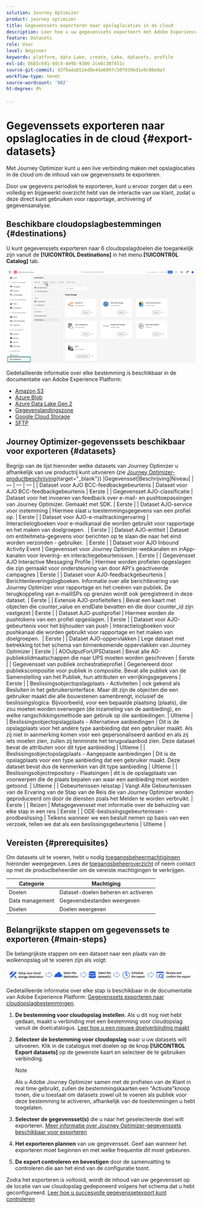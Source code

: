 ```yaml
---
solution: Journey Optimizer
product: journey optimizer
title: Gegevenssets exporteren naar opslaglocaties in de cloud
description: Leer hoe u uw gegevenssets exporteert met Adobe Experience Platform-cloudopslagbestemmingen.
feature: Datasets
role: User
level: Beginner
keywords: platform, data Lake, create, Lake, datasets, profile
exl-id: 66b5c691-ddc4-4e9b-9386-2ce6c307451c
source-git-commit: d3f0adab52ed8e44a6097c5079396d1e9c06e0a7
workflow-type: tm+mt
source-wordcount: '902'
ht-degree: 0%

---
```


# Gegevenssets exporteren naar opslaglocaties in de cloud {#export-datasets}

Met Journey Optimizer kunt u een live verbinding maken met opslaglocaties in de cloud om de inhoud van uw gegevenssets te exporteren.

Door uw gegevens periodiek te exporteren, kunt u ervoor zorgen dat u een volledig en bijgewerkt overzicht hebt van de interactie van uw klant, zodat u deze direct kunt gebruiken voor rapportage, archivering of gegevensanalyse.

## Beschikbare cloudopslagbestemmingen {#destinations}

U kunt gegevenssets exporteren naar 6 cloudopslagdoelen die toegankelijk zijn vanuit de **[!UICONTROL Destinations]** in het menu **[!UICONTROL Catalog]** tab.

![](assets/dataset-export-setup.png)


Gedetailleerde informatie over elke bestemming is beschikbaar in de documentatie van Adobe Experience Platform:

* [Amazon S3](https://experienceleague.adobe.com/docs/experience-platform/destinations/catalog/cloud-storage/amazon-s3.html)
* [Azure Blob](https://experienceleague.adobe.com/docs/experience-platform/destinations/catalog/cloud-storage/azure-blob.html)
* [Azure Data Lake Gen 2](https://experienceleague.adobe.com/docs/experience-platform/destinations/catalog/cloud-storage/adls-gen2.html)
* [Gegevenslandingszone](https://experienceleague.adobe.com/docs/experience-platform/destinations/catalog/cloud-storage/data-landing-zone.html)
* [Google Cloud Storage](https://experienceleague.adobe.com/docs/experience-platform/destinations/catalog/cloud-storage/google-cloud-storage.html)
* [SFTP](https://experienceleague.adobe.com/docs/experience-platform/destinations/catalog/cloud-storage/sftp.html)

## Journey Optimizer-gegevenssets beschikbaar voor exporteren {#datasets}

Begrijp van de lijst hieronder welke datasets van Journey Optimizer u afhankelijk van uw productrij kunt uitvoeren (zie [Journey Optimizer-productbeschrijving](https://helpx.adobe.com/legal/product-descriptions/adobe-journey-optimizer.html){target="_blank"}) |Gegevensset|Beschrijving|Niveau| | — | — | — | | Dataset voor AJO BCC-feedbackgebeurtenis | Dataset voor AJO BCC-feedbackgebeurtenis | Eerste | | Gegevensset AJO-classificatie | Dataset voor het invoeren van feedback over e-mail- en pushtoepassingen van Journey Optimizer. Gemaakt met SDK. | Eerste | | Dataset AJO-service voor instemming | Hiermee slaat u toestemmingsgegevens van een profiel op. | Eerste | | Dataset voor AJO-e-mailtrackingervaring | Interactielogboeken voor e-mailkanaal die worden gebruikt voor rapportage en het maken van doelgroepen.  | Eerste | | Dataset AJO-entiteit | Dataset om entiteitmeta-gegevens voor berichten op te slaan die naar het eind worden verzonden - gebruiker.  | Eerste | | Dataset voor AJO Inbound Activity Event | Gegevensset voor Journey Optimizer-webkanalen en inApp-kanalen voor levering- en interactiegebeurtenissen. | Eerste | | Gegevensset AJO Interactive Messaging Profile | Hiermee worden profielen opgeslagen die zijn gemaakt voor ondersteuning van door API&#39;s geactiveerde campagnes | Eerste | | Dataset voor AJO-feedbackgebeurtenis | Berichtenleveringslogboeken. Informatie over alle berichtlevering van Journey Optimizer voor rapportage en het creëren van publiek. De terugkoppeling van e-mailISPs op grenzen wordt ook geregistreerd in deze dataset. | Eerste | | Extensie AJO-profieltellers | Bevat een kaart met objecten die counter_value en endDate bevatten en die door counter_id zijn vastgezet | Eerste | | Dataset AJO-pushprofiel | Hiermee worden de pushtokens van een profiel opgeslagen. | Eerste | | Dataset voor AJO-gebeurtenis voor het bijhouden van push | Interactielogboeken voor pushkanaal die worden gebruikt voor rapportage en het maken van doelgroepen.  | Eerste | | Dataset AJO-oppervlakken | Lege dataset met betrekking tot het schema van binnenkomende oppervlakken van Journey Optimizer | Eerste | | AOOutputForUPSDataset | Bevat alle AO-publiekslidmaatschappen die naar UPS moeten worden geschreven | Eerste | | Gegevensset van publiek orchestratieprofiel | Gegenereerd door publiekscompositie voor publiek in compositie. Bevat alle publiek van de Samenstelling van het Publiek, hun attributen en verrijkingsgegevens | Eerste | | Beslissingsobjectopslagplaats - Activiteiten | ook gekend als Besluiten in het gebruikersinterface. Maar dit zijn de objecten die een gebruiker maakt die alle bouwstenen samenbrengt, inclusief de beslissingslogica. Bijvoorbeeld, voor een bepaalde plaatsing (plaats), die zou moeten worden overwogen (de inzameling van de aanbieding), en welke rangschikkingsmethode aan gebruik op die aanbiedingen. | Ultieme | | Beslissingsobjectopslagplaats - Alternatieve aanbiedingen | Dit is de opslagplaats voor het andere type aanbieding dat een gebruiker maakt. Als zij niet in aanmerking komen voor een gepersonaliseerd aanbod en als zij iets moeten zien, zullen zij tenminste het terugvalaanbod zien. Deze dataset bevat de attributen voor dit type aanbieding | Ultieme | | Beslissingsobjectopslagplaats - Aangepaste aanbiedingen | Dit is de opslagplaats voor een type aanbieding dat een gebruiker maakt. Deze dataset bevat dus de kenmerken van dit type aanbieding | Ultieme | | Beslissingsobjectrepository - Plaatsingen | dit is de opslagplaats van voorwerpen die de plaats bepalen van waar een aanbieding moet worden getoond. | Ultieme | | Gebeurtenissen reisstap | Vangt Alle Gebeurtenissen van de Ervaring van de Stap van de Reis die van Journey Optimizer worden geproduceerd om door de diensten zoals het Melden te worden verbruikt. | Eerste | | Reizen | Metagegevensset met informatie over de behuizing van elke stap in een reis | Eerste | | ODE-beslissingsgebeurtenissen - prodbeslissing | Telkens wanneer we een besluit nemen op basis van een verzoek, tellen we dat als een beslissingsgebeurtenis | Ultieme |

## Vereisten {#prerequisites}

Om datasets uit te voeren, hebt u nodig [toegangsbeheermachtigingen](https://experienceleague.adobe.com/docs/experience-platform/access-control/home.html#permissions) hieronder weergegeven. Lees de [toegangsbeheeroverzicht](https://experienceleague.adobe.com/docs/experience-platform/access-control/ui/overview.html) of neem contact op met de productbeheerder om de vereiste machtigingen te verkrijgen.

| Categorie | Machtiging |
|--|--|
| Doelen | Dataset-doelen beheren en activeren |
| Data management | Gegevensbestanden weergeven |
| Doelen | Doelen weergeven |

## Belangrijkste stappen om gegevenssets te exporteren {#main-steps}

De belangrijkste stappen om een dataset naar een plaats van de wolkenopslag uit te voeren zijn als volgt:

![](assets/dataset-export-process.png)

Gedetailleerde informatie over elke stap is beschikbaar in de documentatie van Adobe Experience Platform: [Gegevenssets exporteren naar cloudopslagbestemmingen](https://experienceleague.adobe.com/docs/experience-platform/destinations/ui/activate/export-datasets.html).

1. **De bestemming voor cloudopslag instellen**. Als u dit nog niet hebt gedaan, maakt u verbinding met een bestemming voor cloudopslag vanuit de doelcatalogus. [Leer hoe u een nieuwe doelverbinding maakt](https://experienceleague.adobe.com/docs/experience-platform/destinations/ui/connect-destination.html#setup)

   <!--![](assets/dataset-export-setup.png)-->

1. **Selecteer de bestemming voor cloudopslag** waar u uw datasets wilt uitvoeren. Klik in de catalogus met doelen op de knop **[!UICONTROL Export datasets]** op de gewenste kaart en selecteer de te gebruiken verbinding.

   <!--![](assets/dataset-export-destination.png)-->

   >[!NOTE]
   >
   >Als u Adobe Journey Optimizer samen met de profielen van de Klant in real time gebruikt, zullen de bestemmingskaarten een &quot;Activate&quot;knoop tonen, die u toestaat om datasets zowel uit te voeren als publiek voor deze bestemming te activeren, afhankelijk van de toestemmingen u hebt toegelaten.

1. **Selecteer de gegevensset(s)** die u naar het geselecteerde doel wilt exporteren. [Meer informatie over Journey Optimizer-gegevenssets beschikbaar voor exporteren](#datasets)

   <!--![](assets/dataset-export-dataset-selection.png)-->

1. **Het exporteren plannen** van uw gegevensset. Geef aan wanneer het exporteren moet beginnen en met welke frequentie dit moet gebeuren.

   <!--![](assets/dataset-export-schedule.png)-->

1. **De export controleren en bevestigen** door de samenvatting te controleren die aan het eind van de configuratie toont.

   <!--![](assets/dataset-export-review.png)-->

Zodra het exporteren is voltooid, wordt de inhoud van uw gegevensset op de locatie van uw cloudopslag gedeponeerd volgens het schema dat u hebt geconfigureerd. [Leer hoe u succesvolle gegevenssetexport kunt controleren](https://experienceleague.adobe.com/docs/experience-platform/destinations/ui/activate/export-datasets.html#verify)
